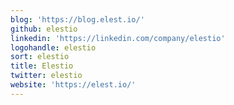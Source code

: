 ```yaml
---
blog: 'https://blog.elest.io/'
github: elestio
linkedin: 'https://linkedin.com/company/elestio'
logohandle: elestio
sort: elestio
title: Elestio
twitter: elestio
website: 'https://elest.io/'
---
```

